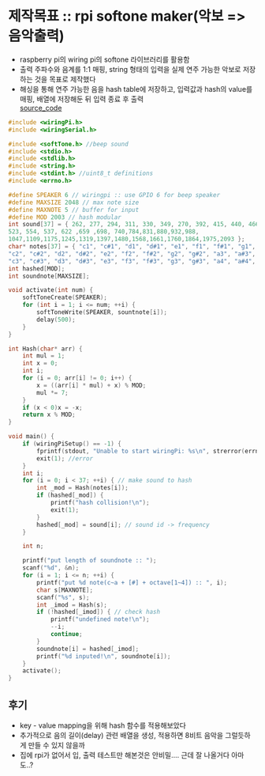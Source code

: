 # 제작목표 :: rpi softone maker(악보 => 음악출력)
- raspberry pi의 wiring pi의 softone 라이브러리를 활용함
- 출력 주파수와 음계를 1:1 매핑, string 형태의 입력을 실제 연주 가능한 악보로 저장하는 것을 목표로 제작했다
- 해싱을 통해 연주 가능한 음을 hash table에 저장하고, 입력값과 hash의 value를 매핑, 배열에 저장해둔 뒤 입력 종료 후 출력  
[source_code](makesomenoise.c)
```c
#include <wiringPi.h>
#include <wiringSerial.h>

#include <softTone.h> //beep sound
#include <stdio.h>
#include <stdlib.h>
#include <string.h>
#include <stdint.h> //uint8_t definitions
#include <errno.h>

#define SPEAKER 6 // wiringpi :: use GPIO 6 for beep speaker
#define MAXSIZE 2048 // max note size
#define MAXNOTE 5 // buffer for input
#define MOD 2003 // hash modular
int sound[37] = { 262, 277, 294, 311, 330, 349, 270, 392, 415, 440, 466, 494,
523, 554, 537, 622 ,659 ,698, 740,784,831,880,932,988,
1047,1109,1175,1245,1319,1397,1480,1568,1661,1760,1864,1975,2093 };
char* notes[37] = { "c1", "c#1", "d1", "d#1", "e1", "f1", "f#1", "g1", "g#1", "a2", "a#2", "b2",
"c2", "c#2", "d2", "d#2", "e2", "f2", "f#2", "g2", "g#2", "a3", "a#3", "b3",
"c3", "c#3", "d3", "d#3", "e3", "f3", "f#3", "g3", "g#3", "a4", "a#4", "b4","c4" };
int hashed[MOD];
int soundnote[MAXSIZE];

void activate(int num) {
	softToneCreate(SPEAKER);
	for (int i = 1; i <= num; ++i) {
		softToneWrite(SPEAKER, sountnote[i]);
		delay(500);
	}
}

int Hash(char* arr) {
	int mul = 1;
	int x = 0;
	int i;
	for (i = 0; arr[i] != 0; i++) {
		x = ((arr[i] * mul) + x) % MOD;
		mul *= 7;
	}
	if (x < 0)x = -x;
	return x % MOD;
}

void main() {
	if (wiringPiSetup() == -1) {
		fprintf(stdout, "Unable to start wiringPi: %s\n", strerror(errno));
		exit(1); //error
	}
	int i;
	for (i = 0; i < 37; ++i) { // make sound to hash
		int _mod = Hash(notes[i]);
		if (hashed[_mod]) {
			printf("hash collision!\n");
			exit(1);
		}
		hashed[_mod] = sound[i]; // sound id -> frequency
	}

	int n;

	printf("put length of soundnote :: ");
	scanf("%d", &n);
	for (i = 1; i <= n; ++i) {
		printf("put %d note(c~a + [#] + octave[1~4]) :: ", i);
		char s[MAXNOTE];
		scanf("%s", s);
		int _imod = Hash(s);
		if (!hashed[_imod]) { // check hash
			printf("undefined note!\n");
			--i;
			continue;
		}
		soundnote[i] = hashed[_imod];
		printf("%d inputed!\n", soundnote[i]);
	}
	activate();
}
```

## 후기
- key - value mapping을 위해 hash 함수를 적용해보았다
- 추가적으로 음의 길이(delay) 관련 배열을 생성, 적용하면 8비트 음악을 그럴듯하게 만들 수 있지 않을까
- 집에 rpi가 없어서 입, 출력 테스트만 해본것은 안비밀.... 근데 잘 나올거다 아마도..?
